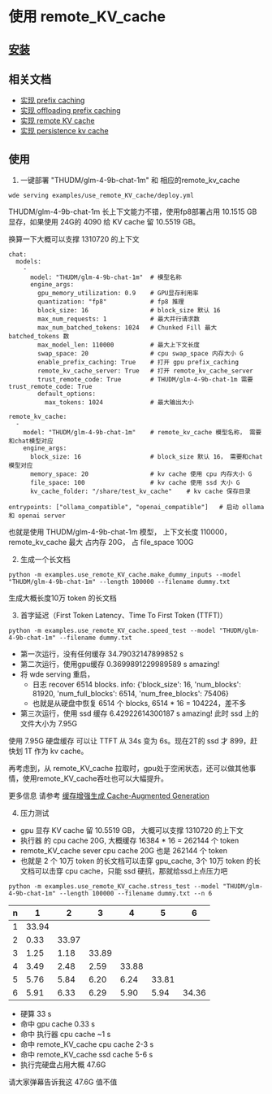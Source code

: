 # 使用 remote_KV_cache



## [安装](https://github.com/noooop/wde/tree/main/setup)

## 相关文档

- [实现 prefix caching](https://github.com/noooop/wde/blob/main/docs/gpu_prefix_caching.md)
- [实现 offloading prefix caching](https://github.com/noooop/wde/blob/main/docs/offloading_KV_cache.md)
- [实现 remote KV cache](https://github.com/noooop/wde/blob/main/docs/remote_KV_cache.md)
- [实现 persistence kv cache](https://github.com/noooop/wde/blob/main/docs/persistence_kv_cache.md)


## 使用

1. 一键部署 "THUDM/glm-4-9b-chat-1m"  和 相应的remote_kv_cache

```commandline
wde serving examples/use_remote_KV_cache/deploy.yml
```

THUDM/glm-4-9b-chat-1m 长上下文能力不错，使用fp8部署占用 10.1515 GB 显存，如果使用 24G的 4090 给 KV cache 留 10.5519 GB。

换算一下大概可以支撑 1310720 的上下文

```
chat:
  models:
    -
      model: "THUDM/glm-4-9b-chat-1m"  # 模型名称
      engine_args:
        gpu_memory_utilization: 0.9    # GPU显存利用率
        quantization: "fp8"            # fp8 推理
        block_size: 16                 # block_size 默认 16
        max_num_requests: 1            # 最大并行请求数
        max_num_batched_tokens: 1024   # Chunked Fill 最大 batched_tokens 数
        max_model_len: 110000          # 最大上下文长度
        swap_space: 20                 # cpu swap_space 内存大小 G
        enable_prefix_caching: True    # 打开 gpu prefix_caching
        remote_kv_cache_server: True   # 打开 remote_kv_cache_server
        trust_remote_code: True        # THUDM/glm-4-9b-chat-1m 需要 trust_remote_code: True
        default_options:
          max_tokens: 1024             # 最大输出大小

remote_kv_cache:
  -
    model: "THUDM/glm-4-9b-chat-1m"    # remote_kv_cache 模型名称， 需要和chat模型对应
    engine_args:
      block_size: 16                   # block_size 默认 16， 需要和chat模型对应
      memory_space: 20                 # kv cache 使用 cpu 内存大小 G
      file_space: 100                  # kv cache 使用 ssd 大小 G
      kv_cache_folder: "/share/test_kv_cache"    # kv cache 保存目录
 
entrypoints: ["ollama_compatible", "openai_compatible"]   # 启动 ollama 和 openai server
```

也就是使用 THUDM/glm-4-9b-chat-1m 模型， 上下文长度 110000， remote_kv_cache 最大 占内存 20G， 占 file_space 100G


2. 生成一个长文档

```commandline
python -m examples.use_remote_KV_cache.make_dummy_inputs --model "THUDM/glm-4-9b-chat-1m" --length 100000 --filename dummy.txt
```

生成大概长度10万 token 的长文档


3. 首字延迟（First Token Latency、Time To First Token (TTFT)）

```commandline
python -m examples.use_remote_KV_cache.speed_test --model "THUDM/glm-4-9b-chat-1m" --filename dummy.txt
```

- 第一次运行，没有任何缓存  34.79032147899852 s
- 第二次运行，使用gpu缓存 0.3699891229989589 s amazing!
- 将 wde serving 重启，
  - 日志 recover 6514 blocks. info: {'block_size': 16, 'num_blocks': 81920, 'num_full_blocks': 6514, 'num_free_blocks': 75406}
  - 也就是从硬盘中恢复 6514 个 blocks, 6514 * 16 = 104224，差不多
- 第三次运行，使用 ssd 缓存 6.42922614300187 s amazing! 此时 ssd 上的文件大小为 7.95G

使用 7.95G 硬盘缓存 可以让 TTFT 从 34s 变为 6s。现在2T的 ssd 才 899，赶快划 1T 作为 kv cache。

再考虑到，从 remote_KV_cache 拉取时，gpu处于空闲状态，还可以做其他事情，使用remote_KV_cache吞吐也可以大幅提升。

更多信息 请参考 [缓存增强生成 Cache-Augmented Generation](https://arxiv.org/abs/2412.15605)

4. 压力测试

- gpu 显存 KV cache 留 10.5519 GB， 大概可以支撑 1310720 的上下文
- 执行器 的 cpu cache 20G, 大概缓存 16384 * 16 = 262144 个 token
- remote_KV_cache sever cpu cache 20G 也是 262144 个 token
- 也就是 2 个 10万 token 的长文档可以击穿 gpu_cache, 3个 10万 token 的长文档可以击穿 cpu cache，只能 ssd 硬抗，那就给ssd上点压力吧

```commandline
python -m examples.use_remote_KV_cache.stress_test --model "THUDM/glm-4-9b-chat-1m" --length 100000 --filename dummy.txt --n 6
```

| n | 1     | 2     | 3     | 4     | 5     | 6     |
|---|-------|-------|-------|-------|-------|-------|
| 1 | 33.94 |       |       |       |       |       |
| 2 | 0.33  | 33.97 |       |       |       |       |
| 3 | 1.25  | 1.18  | 33.89 |       |       |       |
| 4 | 3.49  | 2.48  | 2.59  | 33.88 |       |       |
| 5 | 5.76  | 5.84  | 6.20  | 6.24  | 33.81 |       |
| 6 | 5.91  | 6.33  | 6.29  | 5.90  | 5.94  | 34.36 |


- 硬算 33 s
- 命中 gpu cache 0.33 s
- 命中 执行器 cpu cache ~1 s
- 命中 remote_KV_cache cpu cache 2-3 s
- 命中 remote_KV_cache ssd cache 5-6 s
- 执行完硬盘占用大概 47.6G

请大家弹幕告诉我这 47.6G 值不值